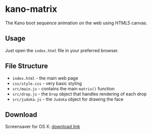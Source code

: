 kano-matrix
===========

The Kano boot sequence animation on the web using HTML5 canvas.


## Usage

Just open the `index.html` file in your preferred browser.


## File Structure
 * `index.html` - the main web page
 * `css/style.css` - very basic styling
 * `src/main.js` - contains the main `matrix()` function
 * `src/drop.js` - the `Drop` object that handles rendering of each drop
 * `src/judoka.js` - the `Judoka` object for drawing the face

## Download
Screensaver for OS X: [download link](http://kano.me/kano-matrix-osx-screensaver.zip "Matrix Screensaver")
